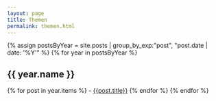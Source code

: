 ```yaml
---
layout: page
title: Themen
permalink: themen.html
---
```


{% assign postsByYear =
    site.posts | group_by_exp:"post", "post.date | date: '%Y'" %}
{% for year in postsByYear %}
## {{ year.name }}
{% for post in year.items %} - [{{post.title}}]({{post.url}})
{% endfor %}
{% endfor %}

